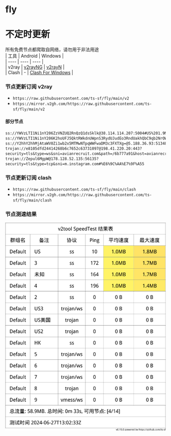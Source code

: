 # fly
# 不定时更新
所有免费节点都爬取自网络，请勿用于非法用途  
|  工具  | Android  | Windows  |  
|  ----  | ----   | ----  |  
| v2ray  | [v2rayNG](https://github.com/2dust/v2rayNG/releases) | [v2rayN](https://github.com/2dust/v2rayN/releases) |  
| Clash  | - | [Clash For Windows](https://github.com/2dust/clashN/releases) | 
  
### 节点更新订阅  v2ray
- `https://raw.githubusercontent.com/ts-sf/fly/main/v2`  
- `https://mirror.v2gh.com/https://raw.githubusercontent.com/ts-sf/fly/main/v2`  

#### 部分节点  
``` 
ss://YWVzLTI1Ni1nY206ZzVNZUQ2RnQzQ1dsSklk@38.114.114.207:5004#US%201.9MB%2Fs
ss://YWVzLTI1Ni1nY206K2hoUFJ5QktRWkdnUWpnS3RydUJudEo3RndUakhQbC9qb2NrOWpjVWVOdz0=@172.105.41.68:8443#%E6%9C%AA%E7%9F%A52
ss://Y2hhY2hhMjAtaWV0Zi1wb2x5MTMwNTpqWWFwaDM3c3FXTXg=@5.188.36.93:51348#%E6%9C%AA%E7%9F%A53
trojan://e8105dfd24414268b6c7652c63731097@198.41.220.20:443?security=tls&type=ws&sni=avianrecruit.com&path=/6b777a91&host=avianrecruit.com#%E6%9C%AA%E7%9F%A54
trojan://Zepul6MgpW@178.128.52.135:56135?security=tls&type=tcp&sni=m.instagram.com#%E6%9C%AA%E7%9F%A55
```
### 节点更新订阅  clash
- `https://raw.githubusercontent.com/ts-sf/fly/main/clash`  
- `https://mirror.v2gh.com/https://raw.githubusercontent.com/ts-sf/fly/main/clash`  

### 节点测速结果
![image](traffic.png)
